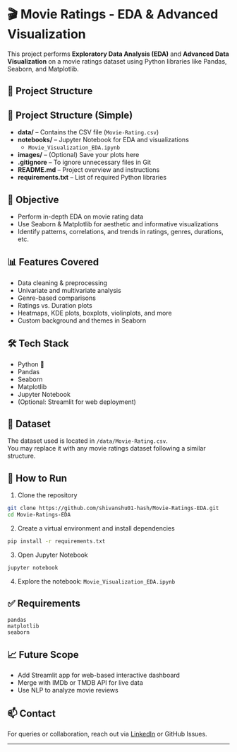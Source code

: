 
# 🎬 Movie Ratings - EDA & Advanced Visualization

This project performs **Exploratory Data Analysis (EDA)** and **Advanced Data Visualization** on a movie ratings dataset using Python libraries like Pandas, Seaborn, and Matplotlib.

## 📁 Project Structure

## 📁 Project Structure (Simple)

- **data/** – Contains the CSV file (`Movie-Rating.csv`)
- **notebooks/** – Jupyter Notebook for EDA and visualizations  
  - `Movie_Visualization_EDA.ipynb`
- **images/** – (Optional) Save your plots here
- **.gitignore** – To ignore unnecessary files in Git
- **README.md** – Project overview and instructions
- **requirements.txt** – List of required Python libraries

## 📌 Objective

- Perform in-depth EDA on movie rating data
- Use Seaborn & Matplotlib for aesthetic and informative visualizations
- Identify patterns, correlations, and trends in ratings, genres, durations, etc.

## 📊 Features Covered

- Data cleaning & preprocessing
- Univariate and multivariate analysis
- Genre-based comparisons
- Ratings vs. Duration plots
- Heatmaps, KDE plots, boxplots, violinplots, and more
- Custom background and themes in Seaborn

## 🛠️ Tech Stack

- Python 🐍
- Pandas
- Seaborn
- Matplotlib
- Jupyter Notebook
- (Optional: Streamlit for web deployment)

## 📂 Dataset

The dataset used is located in `/data/Movie-Rating.csv`.  
You may replace it with any movie ratings dataset following a similar structure.

## 🚀 How to Run

1. Clone the repository  
```bash
git clone https://github.com/shivanshu01-hash/Movie-Ratings-EDA.git
cd Movie-Ratings-EDA
```

2. Create a virtual environment and install dependencies  
```bash
pip install -r requirements.txt
```

3. Open Jupyter Notebook  
```bash
jupyter notebook
```

4. Explore the notebook: `Movie_Visualization_EDA.ipynb`

## ✅ Requirements

```
pandas
matplotlib
seaborn
```

## 📈 Future Scope

- Add Streamlit app for web-based interactive dashboard
- Merge with IMDb or TMDB API for live data
- Use NLP to analyze movie reviews
  
## 📫 Contact

For queries or collaboration, reach out via [LinkedIn](www.linkedin.com/in/shivanshu-sahu-4aa7572a5) or GitHub Issues.

---
